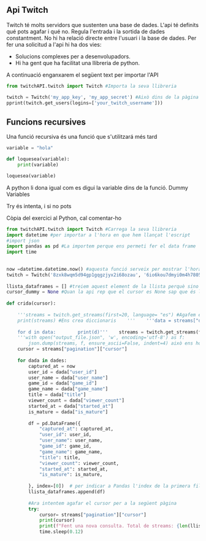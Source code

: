 ## Api Twitch

Twitch té molts servidors que sustenten una base de dades. L'api té definits qué pots agafar i qué no. Regula l'entrada i la sortida de dades constantment. No hi ha relació directe entre l'usuari i la base de dades. Per fer una solicitud  a l'api hi ha dos vies: 
- Solucions complexes per a desenvolupadors. 
- Hi ha gent que ha facilitat una llibreria de python. 

A continuació enganxarem el següent text per importar l'API


``` Python
from twitchAPI.twitch import Twitch #Importa la seva llibreria

twitch = Twitch('my_app_key', 'my_app_secret') #Això dins de la pàgina de desenvolupadors de twitch posar primer la ID i després li donem a nuevo secreto
pprint(twitch.get_users(logins=['your_twitch_username']))
```


## Funcions recursives

Una funció recursiva és una funció que s'utilitzará més tard
```Python
variable = "hola"

def loquesea(variable):
	print(variable)

loquesea(variable)


```

A python li dona igual com es digui la variable dins de la funció. 
Dummy Variables

Try és intenta, i si no pots

Còpia del exercici al Python, cal comentar-ho

``` python
from twitchAPI.twitch import Twitch #Carrega la seva llibreria  
import datetime #per importar a l'hora en que hem llançat l'escript  
#import json  
import pandas as pd #La importem perque ens permeti fer el data frame  
import time  
  
  
now =datetime.datetime.now() #aquesta funció serveix per mostrar l'hora de petició  
twitch = Twitch('8zxk8wqm5d94gp1gqgzjyx2i68ozau', '6io6kou7dmyi0m4h78054k3dy9qg4j') #Li dono les credencials  
  
llista_dataframes = [] #treiem aquest element de la llista perquè sino es maxacarà  
cursor_dummy = None #Quan la api rep que el cursor es None sap que és la primera pàgina  
  
def crida(cursor):  
  
    '''streams = twitch.get_streams(first=20, language= "es") #Agafem els primers 20 directes en idioma espanyol  
    print(streams) #Ens crea diccionaris    '''    '''data = streams["data"] #Una llista de coses  
  
    for d in data:        print(d)'''    streams = twitch.get_streams(first=20, language="ca",after=cursor)  # Agafo només el primer directe i l'emmagatzemo a streams, L'after demana una nova petició  
    '''with open("output_file.json", 'w', encoding='utf-8') as f:  
        json.dump(streams, f, ensure_ascii=False, indent=4) això ens ho carreguem perque ja no volem crear cap arxiu json    '''    dades = streams["data"]  # La data és tot  
    cursor = streams["pagination"]["cursor"]  
  
    for dada in dades:  
        captured_at = now  
        user_id = dada["user_id"]  
        user_name = dada["user_name"]  
        game_id = dada["game_id"]  
        game_name = dada["game_name"]  
        title = dada["title"]  
        viewer_count = dada["viewer_count"]  
        started_at = dada["started_at"]  
        is_mature = dada["is_mature"]  
  
        df = pd.DataFrame({  
            "captured_at": captured_at,  
            "user_id": user_id,  
            "user_name": user_name,  
            "game_id": game_id,  
            "game_name": game_name,  
            "title": title,  
            "viewer_count": viewer_count,  
            "started_at": started_at,  
            "is_mature": is_mature,  
  
        }, index=[0])  # per indicar a Pandas l'index de la primera fila, que és 0  
        llista_dataframes.append(df)  
  
        #Ara intentem agafar el cursor per a la següent pàgina  
        try:  
            cursor= streams["pagination"]["cursor"]  
            print(cursor)  
            print(f"Fent una nova consulta. Total de streams: {len(llista_dataframes)}")  
            time.sleep(0.12)
